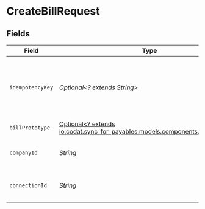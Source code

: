 # CreateBillRequest


## Fields

| Field                                                                                                                      | Type                                                                                                                       | Required                                                                                                                   | Description                                                                                                                | Example                                                                                                                    |
| -------------------------------------------------------------------------------------------------------------------------- | -------------------------------------------------------------------------------------------------------------------------- | -------------------------------------------------------------------------------------------------------------------------- | -------------------------------------------------------------------------------------------------------------------------- | -------------------------------------------------------------------------------------------------------------------------- |
| `idempotencyKey`                                                                                                           | *Optional<? extends String>*                                                                                               | :heavy_minus_sign:                                                                                                         | A unique identifier to ensure idempotent behaviour for subsequent requests.                                                |                                                                                                                            |
| `billPrototype`                                                                                                            | [Optional<? extends io.codat.sync_for_payables.models.components.BillPrototype>](../../models/components/BillPrototype.md) | :heavy_minus_sign:                                                                                                         | N/A                                                                                                                        |                                                                                                                            |
| `companyId`                                                                                                                | *String*                                                                                                                   | :heavy_check_mark:                                                                                                         | Unique identifier for a company.                                                                                           | 8a210b68-6988-11ed-a1eb-0242ac120002                                                                                       |
| `connectionId`                                                                                                             | *String*                                                                                                                   | :heavy_check_mark:                                                                                                         | Unique identifier for a connection.                                                                                        | 2e9d2c44-f675-40ba-8049-353bfcb5e171                                                                                       |
